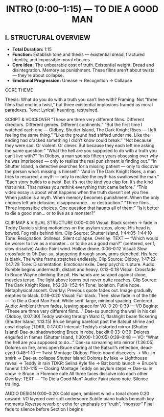 <h1 align="center">INTRO (0:00–1:15) — TO DIE A GOOD MAN</h1>

## I. STRUCTURAL OVERVIEW

- **Total Duration:** 1:15
- **Function:** Establish tone and thesis — existential dread, fractured identity, and impossible moral choices.
- **Core Idea:** The unbearable cost of truth. Existential weight. Dread and disintegration. Memory as punishment. These films aren’t about twists — they’re about collapse.
- **Emotional Progression:** Unease → Recognition → Collapse



CORE THEME 
  
Thesis: What do you do with a truth you can’t live with?
Framing: Not “three films that end in a twist,” but three existential implosions framed as moral paradoxes.
Tone: Lyrical, haunting, restrained.

SCRIPT & VOICEOVER
“These are three very different films. Different directors. Different genres. Different continents.”
“But the first time I watched each one — Oldboy, Shutter Island, The Dark Knight Rises — I left feeling the same thing.”
“Like the ground had shifted under me. Like the ending had cracked something I didn’t know could break.”
“Not because they were sad. Or violent. Or clever. But because they each left me asking the same question:”
“What the hell are you supposed to do with a truth you can’t live with?”
“In Oldboy, a man spends fifteen years obsessing over why he was imprisoned — only to realize the real punishment is finding out.”
“In Shutter Island, a detective searches for a missing patient — only to discover the person who’s missing is himself.”
“And in The Dark Knight Rises, a man tries to resurrect a myth — only to realize the myth has swallowed the man.”
“Each story builds to a twist. But it’s not the kind you clap for. It’s the kind that sinks. That makes you rethink everything that came before.”
“This video essay is about what happens when the truth doesn’t set you free. When justice is a myth. When memory becomes punishment. When the only choices left are delusion, disappearance… or destruction.”
“Three films. Three impossible choices. One question that haunts all of them:”
“Is it better to die a good man… or to live as a monster?”


CLIP MAP & VISUAL STRUCTURE
0:00–0:06 
Visual: Black screen → fade in Teddy Daniels sitting motionless on the asylum steps, alone. His head is bowed. Fog rolls behind him.
Clip Source: Shutter Island, 1:44:05–1:44:10
Tone: Resignation. Stillness. Silent collapse.
Overlay: TEXT — “Which would be worse: to live as a monster… or to die as a good man?” (centered, serif, slow dissolve)
Audio: Faint wind. Hollow drone.
0:06–0:12 
Visual: Slow crossfade to Oh Dae-su, staggering through snow, arms clenched. His face is blank. The white frame stretches endlessly.
Clip Source: Oldboy, 1:47:22–1:47:28
Tone: Disorientation. Emotional exile. Deep psychic rupture.
Audio: Rumble begins underneath, distant and heavy.
0:12–0:18 
Visual: Crossfade to Bruce Wayne climbing the pit. His hands are scraped against stone, muscles tense. The light above looms but never quite reaches.
Clip Source: The Dark Knight Rises, 1:52:38–1:52:44
Tone: Isolation. Futile hope. Metaphysical ascent.
Overlay: Previous quote fades out. Image gradually empties to black.
0:18–0:20
Visual: Full black. Then: slow fade in of the title — To Die a Good Man
Font: White serif, large, minimal spacing. Centered.
Audio: Ambient thrum fades, leaving space for VO.
0:20–0:39 — VO Begins: “These are three very different films…”
Dae-su punching the wall in his cell (Oldboy, 0:07:30)
Teddy walking through Ward C, flashlight beam flickering (Shutter Island, 1:13:15)
Bruce limping barefoot past the Batsuit shrine and cowl display (TDKR, 0:17:00)
Intercut:
Teddy’s distorted mirror (Shutter Island)
Dae-su shadowboxing
Bruce in robe, backlit
0:33–0:39: Dolores engulfed in flames (Shutter Island, 1:30:00-1:30:05)
0:39–0:48 — VO: “What the hell are you supposed to do…”
Dae-su screaming into mirror (1:36:05)
Dolores on fire, arms open
Bruce staring at the Batsuit’s reflection, dead-eyed
0:48–1:10 — Twist Montage
Oldboy: Photo board discovery → Wu-jin smirk → Dae-su collapse
Shutter Island: Dolores by lake → Lighthouse reveal → Teddy in rain
TDKR: Selina Kyle file → Bat bomb launch → Bruce's funeral
1:10–1:15 — Closing Montage
Teddy on asylum steps → Dae-su in snow → Bruce in Florence café
All three faces dissolve into each other
Overlay: TEXT — “To Die a Good Man”
Audio: Faint piano note. Silence trailing.

AUDIO DESIGN
0:00–0:20: Cold open, ambient wind + tonal drone
0:20 onward: VO layered over soft underscore
Subtle piano builds beneath key moments
Reverse reverb or echo for emphasis on “truth”, “monster”
Final fade to silence before Section I begins

